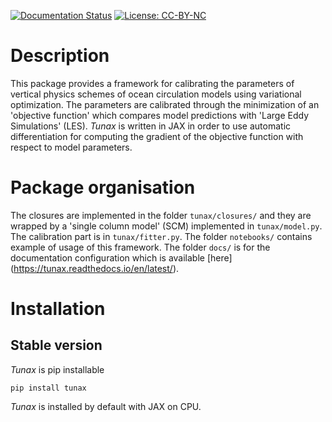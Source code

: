 [![Documentation Status](https://readthedocs.org/projects/tunax/badge/?version=latest)](https://tunax.readthedocs.io/en/latest/?badge=latest)
[![License: CC-BY-NC](https://img.shields.io/badge/License-CC--BY--NC-blue.svg)](./LICENSE)

# Description
This package provides a framework for calibrating the parameters of vertical physics schemes of ocean circulation models using variational optimization. The parameters are calibrated through the minimization of an 'objective function' which compares model predictions with 'Large Eddy Simulations' (LES). *Tunax* is written in JAX in order to use automatic differentiation for computing the gradient of the objective function with respect to model parameters.

# Package organisation
The closures are implemented in the folder `tunax/closures/` and they are wrapped by a 'single column model' (SCM) implemented in `tunax/model.py`. The calibration part is in `tunax/fitter.py`. The folder `notebooks/` contains example of usage of this framework. The folder `docs/` is for the documentation configuration which is available [here] (https://tunax.readthedocs.io/en/latest/).

# Installation
## Stable version
*Tunax* is pip installable
```shell
pip install tunax
```
*Tunax* is installed by default with JAX on CPU.

